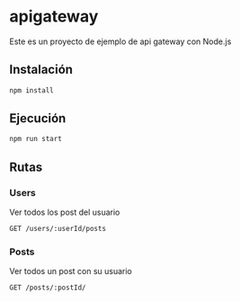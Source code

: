 # apigateway
Este es un proyecto de ejemplo de api gateway con Node.js

## Instalación

```bash
npm install
```

## Ejecución

```bash
npm run start
```

## Rutas

### Users
Ver todos los post del usuario
```bash
GET /users/:userId/posts
```

### Posts
Ver todos un post con su usuario
```bash
GET /posts/:postId/
```

